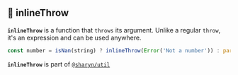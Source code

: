 ## 🌹 inlineThrow

**`inlineThrow`** is a function that `throws` its argument. Unlike a regular `throw`, it's an expression and can be used anywhere.

```js
const number = isNan(string) ? inlineThrow(Error('Not a number')) : parseInt(string)
```

**`inlineThrow`** is part of [`@sharyn/util`](https://github.com/sharynjs/sharyn-util/blob/master/README.md)
